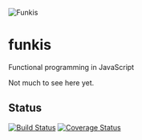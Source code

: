 ![Funkis](//raw.github.com/mstade/funkis/master/logo.svg)

funkis
======

Functional programming in JavaScript

Not much to see here yet.

Status
------

[![Build Status](https://travis-ci.org/mstade/funkis.png?branch=master)](https://travis-ci.org/mstade/funkis)
[![Coverage Status](https://coveralls.io/repos/mstade/funkis/badge.png?branch=master)](https://coveralls.io/r/mstade/funkis?branch=master)